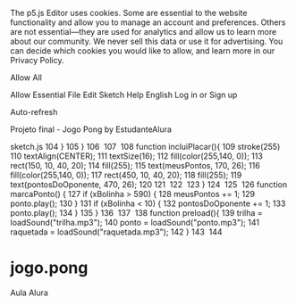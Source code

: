 
The p5.js Editor uses cookies. Some are essential to the website functionality and allow you to manage an account and preferences. Others are not essential—they are used for analytics and allow us to learn more about our community. We never sell this data or use it for advertising. You can decide which cookies you would like to allow, and learn more in our Privacy Policy.


Allow All

Allow Essential
File
Edit
Sketch
Help
English
Log in
or
Sign up



Auto-refresh

Projeto final - Jogo Pong
by EstudanteAlura



sketch.js
104
    }
105
}
106
​
107
​
108
function incluiPlacar(){
109
  stroke(255)
110
    textAlign(CENTER);
111
    textSize(16);
112
    fill(color(255,140, 0));
113
    rect(150, 10, 40, 20);
114
    fill(255);
115
    text(meusPontos, 170, 26);
116
    fill(color(255,140, 0));
117
    rect(450, 10, 40, 20);
118
    fill(255);
119
    text(pontosDoOponente, 470, 26);
120
​
121
​
122
​
123
}
124
​
125
​
126
function marcaPonto() {
127
    if (xBolinha > 590) {
128
        meusPontos += 1;
129
        ponto.play();
130
    }
131
    if (xBolinha < 10) {
132
        pontosDoOponente += 1;
133
        ponto.play();
134
    }
135
}
136
​
137
​
138
function preload(){
139
  trilha = loadSound("trilha.mp3");
140
  ponto = loadSound("ponto.mp3");
141
  raquetada = loadSound("raquetada.mp3");
142
}
143
​
144
​
# jogo.pong
Aula Alura 
